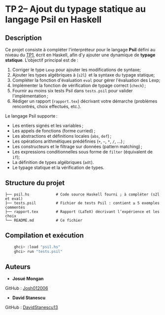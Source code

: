 # TP 2– Ajout du typage statique au langage Psil en Haskell

## Description
Ce projet consiste à compléter l'interpréteur pour le langage **Psil** défini au niveau du [TP1](https://github.com/Josh012006/TP1-IFT2035), écrit en Haskell, afin d'y ajouter une dynamique de **typage statique**. L’objectif principal est de :
1. Corriger le type `Lexp` pour ajouter les modifications de syntaxe;
2. Ajouter les types algébriques à (`s2l`)  et la syntaxe du typage statique;
3. Compléter la fonction d'évaluation `eval` pour gérer l'évaluation des Lexp;
4. Implémenter la fonction de vérification de typage correct (`check`) ;
5. Fournir au moins six tests Psil dans `tests.psil` pour valider l'implémentation ;
6. Rédiger un rapport (`rapport.tex`) décrivant votre démarche (problèmes rencontrés, choix effectués, etc.).

Le langage Psil supporte :
- Les entiers signés et les variables ;
- Les appels de fonctions (forme curried) ;
- Les abstractions et définitions locales (`abs`, `def`) ;
- Les opérations arithmétiques prédéfinies (`+`, `–`, `*`, `/`, …) ;
- Les constructeurs et le filtrage sur données (pattern matching) ;
- Les expressions conditionnelles sous forme de `filter` (équivalent de `if`);
- La définition de types algébriques (`adt`).
- Le typage statique et la vérification de types.

## Structure du projet
```
├── psil.hs            # Code source Haskell fourni ; à compléter (s2l et eval)
├── tests.psil         # Fichier de tests Psil : contient ≥ 5 exemples commentés
├── rapport.tex        # Rapport (LaTeX) décrivant l’expérience et les choix
└── README.md          # Ce fichier
```

## Compilation et exécution
```bash
    ghci> :load "psil.hs"
    ghci> run "tests.psil"
```

## Auteurs

- **Josué Mongan**

GitHub : [Josh012006](https://github.com/Josh012006)

- **David Stanescu**

GitHub : [DavidStanescu13](https://github.com/DavidStanescu13)